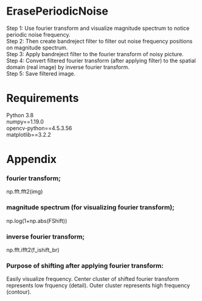 # ErasePeriodicNoise

Step 1: Use fourier transform and visualize magnitude spectrum to notice periodic noise frequency.\
Step 2: Then create bandreject filter to filter out noise frequency positions on magnitude spectrum.\
Step 3: Apply bandreject filter to the fourier transform of noisy picture.\
Step 4: Convert filtered fourier transform (after applying filter) to the spatial domain (real image) by inverse fourier transform.\
Step 5: Save filtered image.





# Requirements

Python 3.8\
numpy==1.19.0\
opencv-python==4.5.3.56\
matplotlib==3.2.2

# Appendix

### fourier transform; 
np.fft.fft2(img)
### magnitude spectrum (for visualizing fourier transform); 
np.log(1+np.abs(FShift))
### inverse fourier transform; 
np.fft.ifft2(f_ishift_br)
### Purpose of shifting after applying fourier transform: 
Easily visualize frequency. Center cluster of shifted fourier transform represents low frquency (detail). Outer cluster represents high frequency (contour).   
